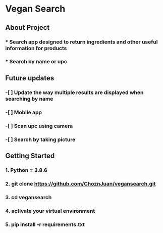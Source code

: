 # Vegan Search

## About Project
### * Search app designed to return ingredients and other useful information for products
### * Search by name or upc

## Future updates
### -[ ] Update the way multiple results are displayed when searching by name
### -[ ] Mobile app
### -[ ] Scan upc using camera 
### -[ ] Search by taking picture

## Getting Started
### 1. Python = 3.8.6
### 2. git clone https://github.com/ChoznJuan/vegansearch.git
### 3. cd vegansearch
### 4. activate your virtual environment
### 5. pip install -r requirements.txt
